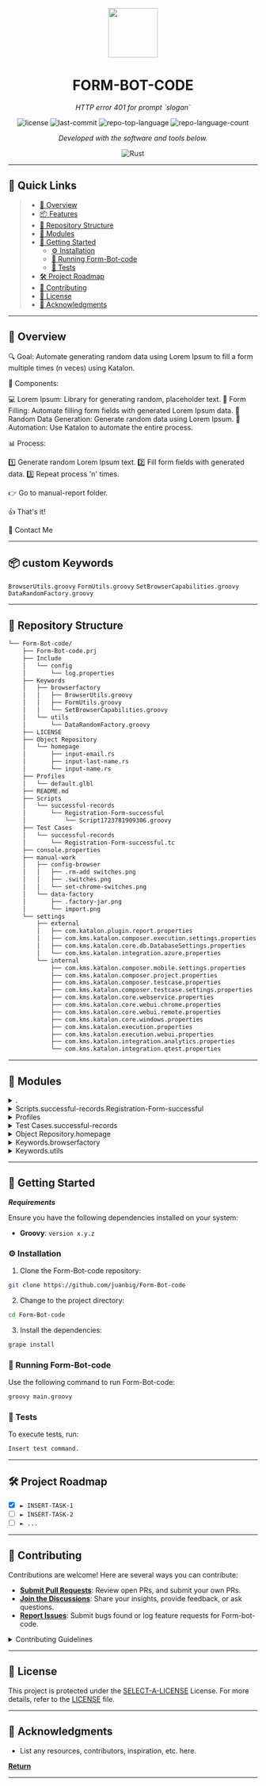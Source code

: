 <p align="center">
  <img src="https://img.icons8.com/external-tal-revivo-duo-tal-revivo/100/external-markdown-a-lightweight-markup-language-with-plain-text-formatting-syntax-logo-duo-tal-revivo.png" width="100" />
</p>
<p align="center">
    <h1 align="center">FORM-BOT-CODE</h1>
</p>
<p align="center">
    <em>HTTP error 401 for prompt `slogan`</em>
</p>
<p align="center">
	<img src="https://img.shields.io/github/license/juanbig/Form-Bot-code?style=flat&color=0080ff" alt="license">
	<img src="https://img.shields.io/github/last-commit/juanbig/Form-Bot-code?style=flat&logo=git&logoColor=white&color=0080ff" alt="last-commit">
	<img src="https://img.shields.io/github/languages/top/juanbig/Form-Bot-code?style=flat&color=0080ff" alt="repo-top-language">
	<img src="https://img.shields.io/github/languages/count/juanbig/Form-Bot-code?style=flat&color=0080ff" alt="repo-language-count">
<p>
<p align="center">
		<em>Developed with the software and tools below.</em>
</p>
<p align="center">
	<img src="https://img.shields.io/badge/Rust-000000.svg?style=flat&logo=Rust&logoColor=white" alt="Rust">
</p>
<hr>

## 🔗 Quick Links

> - [📍 Overview](#-overview)
> - [📦 Features](#-features)
> - [📂 Repository Structure](#-repository-structure)
> - [🧩 Modules](#-modules)
> - [🚀 Getting Started](#-getting-started)
>   - [⚙️ Installation](#️-installation)
>   - [🤖 Running Form-Bot-code](#-running-Form-Bot-code)
>   - [🧪 Tests](#-tests)
> - [🛠 Project Roadmap](#-project-roadmap)
> - [🤝 Contributing](#-contributing)
> - [📄 License](#-license)
> - [👏 Acknowledgments](#-acknowledgments)

---

## 📍 Overview

🔍 Goal: Automate generating random data using Lorem Ipsum to fill a form multiple times (n veces) using Katalon.

📝 Components:

💻 Lorem Ipsum: Library for generating random, placeholder text. 📝 Form Filling: Automate filling form fields with generated Lorem Ipsum data. 🔁 Random Data Generation: Generate random data using Lorem Ipsum. 🤖 Automation: Use Katalon to automate the entire process.

📊 Process:

1️⃣ Generate random Lorem Ipsum text. 2️⃣ Fill form fields with generated data. 3️⃣ Repeat process 'n' times.

👉 Go to manual-report folder.


👍 That's it!

📲 Contact Me

---

## 📦 custom Keywords

`BrowserUtils.groovy`
`FormUtils.groovy`
`SetBrowserCapabilities.groovy`
`DataRandomFactory.groovy`

---

## 📂 Repository Structure

```sh
└── Form-Bot-code/
    ├── Form-Bot-code.prj
    ├── Include
    │   └── config
    │       └── log.properties
    ├── Keywords
    │   ├── browserfactory
    │   │   ├── BrowserUtils.groovy
    │   │   ├── FormUtils.groovy
    │   │   └── SetBrowserCapabilities.groovy
    │   └── utils
    │       └── DataRandomFactory.groovy
    ├── LICENSE
    ├── Object Repository
    │   └── homepage
    │       ├── input-email.rs
    │       ├── input-last-name.rs
    │       └── input-name.rs
    ├── Profiles
    │   └── default.glbl
    ├── README.md
    ├── Scripts
    │   └── successful-records
    │       └── Registration-Form-successful
    │           └── Script1723781909306.groovy
    ├── Test Cases
    │   └── successful-records
    │       └── Registration-Form-successful.tc
    ├── console.properties
    ├── manual-work
    │   ├── config-browser
    │   │   ├── .rm-add switches.png
    │   │   ├── .switches.png
    │   │   └── set-chrome-switches.png
    │   └── data-factory
    │       ├── .factory-jar.png
    │       └── import.png
    └── settings
        ├── external
        │   ├── com.katalon.plugin.report.properties
        │   ├── com.kms.katalon.composer.execution.settings.properties
        │   ├── com.kms.katalon.core.db.DatabaseSettings.properties
        │   └── com.kms.katalon.integration.azure.properties
        └── internal
            ├── com.kms.katalon.composer.mobile.settings.properties
            ├── com.kms.katalon.composer.project.properties
            ├── com.kms.katalon.composer.testcase.properties
            ├── com.kms.katalon.composer.testcase.settings.properties
            ├── com.kms.katalon.core.webservice.properties
            ├── com.kms.katalon.core.webui.chrome.properties
            ├── com.kms.katalon.core.webui.remote.properties
            ├── com.kms.katalon.core.windows.properties
            ├── com.kms.katalon.execution.properties
            ├── com.kms.katalon.execution.webui.properties
            ├── com.kms.katalon.integration.analytics.properties
            └── com.kms.katalon.integration.qtest.properties
```

---

## 🧩 Modules

<details closed><summary>.</summary>

| File                                                                                        | Summary                                       |
| ---                                                                                         | ---                                           |
| [Form-Bot-code.prj](https://github.com/juanbig/Form-Bot-code/blob/master/Form-Bot-code.prj) | HTTP error 401 for prompt `Form-Bot-code.prj` |

</details>

<details closed><summary>Scripts.successful-records.Registration-Form-successful</summary>

| File                                                                                                                                                                  | Summary                                                                                                        |
| ---                                                                                                                                                                   | ---                                                                                                            |
| [Script1723781909306.groovy](https://github.com/juanbig/Form-Bot-code/blob/master/Scripts/successful-records/Registration-Form-successful/Script1723781909306.groovy) | HTTP error 401 for prompt `Scripts/successful-records/Registration-Form-successful/Script1723781909306.groovy` |

</details>

<details closed><summary>Profiles</summary>

| File                                                                                       | Summary                                           |
| ---                                                                                        | ---                                               |
| [default.glbl](https://github.com/juanbig/Form-Bot-code/blob/master/Profiles/default.glbl) | HTTP error 401 for prompt `Profiles/default.glbl` |

</details>

<details closed><summary>Test Cases.successful-records</summary>

| File                                                                                                                                                  | Summary                                                                                   |
| ---                                                                                                                                                   | ---                                                                                       |
| [Registration-Form-successful.tc](https://github.com/juanbig/Form-Bot-code/blob/master/Test Cases/successful-records/Registration-Form-successful.tc) | HTTP error 401 for prompt `Test Cases/successful-records/Registration-Form-successful.tc` |

</details>

<details closed><summary>Object Repository.homepage</summary>

| File                                                                                                                     | Summary                                                                   |
| ---                                                                                                                      | ---                                                                       |
| [input-email.rs](https://github.com/juanbig/Form-Bot-code/blob/master/Object Repository/homepage/input-email.rs)         | HTTP error 401 for prompt `Object Repository/homepage/input-email.rs`     |
| [input-name.rs](https://github.com/juanbig/Form-Bot-code/blob/master/Object Repository/homepage/input-name.rs)           | HTTP error 401 for prompt `Object Repository/homepage/input-name.rs`      |
| [input-last-name.rs](https://github.com/juanbig/Form-Bot-code/blob/master/Object Repository/homepage/input-last-name.rs) | HTTP error 401 for prompt `Object Repository/homepage/input-last-name.rs` |

</details>

<details closed><summary>Keywords.browserfactory</summary>

| File                                                                                                                                        | Summary                                                                           |
| ---                                                                                                                                         | ---                                                                               |
| [SetBrowserCapabilities.groovy](https://github.com/juanbig/Form-Bot-code/blob/master/Keywords/browserfactory/SetBrowserCapabilities.groovy) | HTTP error 401 for prompt `Keywords/browserfactory/SetBrowserCapabilities.groovy` |
| [BrowserUtils.groovy](https://github.com/juanbig/Form-Bot-code/blob/master/Keywords/browserfactory/BrowserUtils.groovy)                     | HTTP error 401 for prompt `Keywords/browserfactory/BrowserUtils.groovy`           |
| [FormUtils.groovy](https://github.com/juanbig/Form-Bot-code/blob/master/Keywords/browserfactory/FormUtils.groovy)                           | HTTP error 401 for prompt `Keywords/browserfactory/FormUtils.groovy`              |

</details>

<details closed><summary>Keywords.utils</summary>

| File                                                                                                                     | Summary                                                             |
| ---                                                                                                                      | ---                                                                 |
| [DataRandomFactory.groovy](https://github.com/juanbig/Form-Bot-code/blob/master/Keywords/utils/DataRandomFactory.groovy) | HTTP error 401 for prompt `Keywords/utils/DataRandomFactory.groovy` |

</details>

---

## 🚀 Getting Started

***Requirements***

Ensure you have the following dependencies installed on your system:

* **Groovy**: `version x.y.z`

### ⚙️ Installation

1. Clone the Form-Bot-code repository:

```sh
git clone https://github.com/juanbig/Form-Bot-code
```

2. Change to the project directory:

```sh
cd Form-Bot-code
```

3. Install the dependencies:

```sh
grape install
```

### 🤖 Running Form-Bot-code

Use the following command to run Form-Bot-code:

```sh
groovy main.groovy
```

### 🧪 Tests

To execute tests, run:

```sh
Insert test command.
```

---

## 🛠 Project Roadmap

- [X] `► INSERT-TASK-1`
- [ ] `► INSERT-TASK-2`
- [ ] `► ...`

---

## 🤝 Contributing

Contributions are welcome! Here are several ways you can contribute:

- **[Submit Pull Requests](https://github.com/juanbig/Form-Bot-code/blob/main/CONTRIBUTING.md)**: Review open PRs, and submit your own PRs.
- **[Join the Discussions](https://github.com/juanbig/Form-Bot-code/discussions)**: Share your insights, provide feedback, or ask questions.
- **[Report Issues](https://github.com/juanbig/Form-Bot-code/issues)**: Submit bugs found or log feature requests for Form-bot-code.

<details closed>
    <summary>Contributing Guidelines</summary>

1. **Fork the Repository**: Start by forking the project repository to your GitHub account.
2. **Clone Locally**: Clone the forked repository to your local machine using a Git client.
   ```sh
   git clone https://github.com/juanbig/Form-Bot-code
   ```
3. **Create a New Branch**: Always work on a new branch, giving it a descriptive name.
   ```sh
   git checkout -b new-feature-x
   ```
4. **Make Your Changes**: Develop and test your changes locally.
5. **Commit Your Changes**: Commit with a clear message describing your updates.
   ```sh
   git commit -m 'Implemented new feature x.'
   ```
6. **Push to GitHub**: Push the changes to your forked repository.
   ```sh
   git push origin new-feature-x
   ```
7. **Submit a Pull Request**: Create a PR against the original project repository. Clearly describe the changes and their motivations.

Once your PR is reviewed and approved, it will be merged into the main branch.

</details>

---

## 📄 License

This project is protected under the [SELECT-A-LICENSE](https://choosealicense.com/licenses) License. For more details, refer to the [LICENSE](https://choosealicense.com/licenses/) file.

---

## 👏 Acknowledgments

- List any resources, contributors, inspiration, etc. here.

[**Return**](#-quick-links)

---
